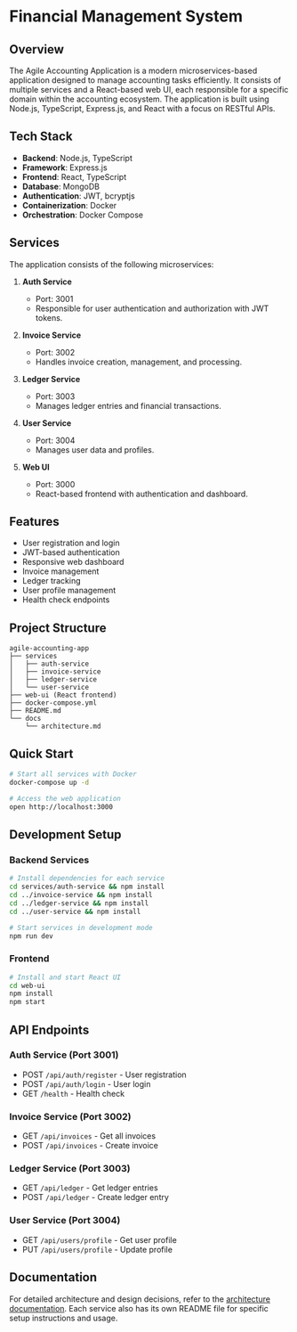 # Financial Management System

## Overview
The Agile Accounting Application is a modern microservices-based application designed to manage accounting tasks efficiently. It consists of multiple services and a React-based web UI, each responsible for a specific domain within the accounting ecosystem. The application is built using Node.js, TypeScript, Express.js, and React with a focus on RESTful APIs.

## Tech Stack
- **Backend**: Node.js, TypeScript
- **Framework**: Express.js
- **Frontend**: React, TypeScript
- **Database**: MongoDB
- **Authentication**: JWT, bcryptjs
- **Containerization**: Docker
- **Orchestration**: Docker Compose

## Services
The application consists of the following microservices:

1. **Auth Service**
   - Port: 3001
   - Responsible for user authentication and authorization with JWT tokens.

2. **Invoice Service**
   - Port: 3002
   - Handles invoice creation, management, and processing.

3. **Ledger Service**
   - Port: 3003
   - Manages ledger entries and financial transactions.

4. **User Service**
   - Port: 3004
   - Manages user data and profiles.

5. **Web UI**
   - Port: 3000
   - React-based frontend with authentication and dashboard.

## Features
- User registration and login
- JWT-based authentication
- Responsive web dashboard
- Invoice management
- Ledger tracking
- User profile management
- Health check endpoints

## Project Structure
```
agile-accounting-app
├── services
│   ├── auth-service
│   ├── invoice-service
│   ├── ledger-service
│   └── user-service
├── web-ui (React frontend)
├── docker-compose.yml
├── README.md
└── docs
    └── architecture.md
```

## Quick Start

```bash
# Start all services with Docker
docker-compose up -d

# Access the web application
open http://localhost:3000
```

## Development Setup

### Backend Services
```bash
# Install dependencies for each service
cd services/auth-service && npm install
cd ../invoice-service && npm install
cd ../ledger-service && npm install
cd ../user-service && npm install

# Start services in development mode
npm run dev
```

### Frontend
```bash
# Install and start React UI
cd web-ui
npm install
npm start
```

## API Endpoints

### Auth Service (Port 3001)
- POST `/api/auth/register` - User registration
- POST `/api/auth/login` - User login
- GET `/health` - Health check

### Invoice Service (Port 3002)
- GET `/api/invoices` - Get all invoices
- POST `/api/invoices` - Create invoice

### Ledger Service (Port 3003)
- GET `/api/ledger` - Get ledger entries
- POST `/api/ledger` - Create ledger entry

### User Service (Port 3004)
- GET `/api/users/profile` - Get user profile
- PUT `/api/users/profile` - Update profile

## Documentation
For detailed architecture and design decisions, refer to the [architecture documentation](docs/architecture.md). Each service also has its own README file for specific setup instructions and usage.